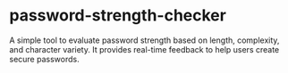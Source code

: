 # password-strength-checker
A simple tool to evaluate password strength based on length, complexity, and character variety. It provides real-time feedback to help users create secure passwords.
